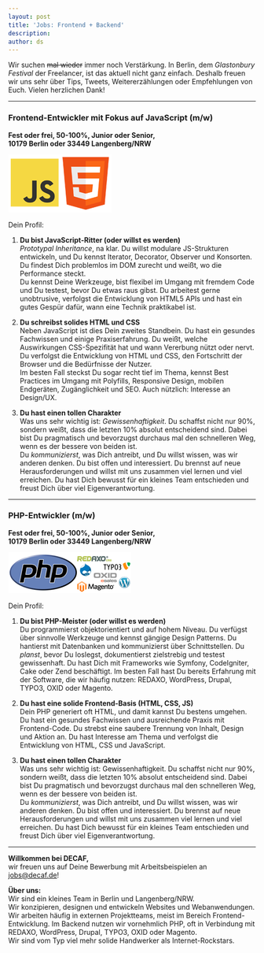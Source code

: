 ```yaml
---
layout: post
title: 'Jobs: Frontend + Backend'
description:
author: ds
---
```


Wir suchen <del>mal wieder</del> immer noch Verstärkung. In Berlin, dem *Glastonbury Festival* der Freelancer, ist das aktuell nicht ganz einfach. Deshalb freuen wir uns sehr über Tips, Tweets, Weitererzählungen oder Empfehlungen von Euch. Vielen herzlichen Dank!

---

### Frontend-Entwickler mit Fokus auf JavaScript (m/w)

**Fest oder frei, 50-100%, Junior oder Senior,  
10179 Berlin oder 33449 Langenberg/NRW**

![JavaScript, HTML](/content/images/2015/02/javascript-html.png)

Dein Profil:

1. **Du bist JavaScript-Ritter (oder willst es werden)**  
*Prototypal Inheritance*, na klar. Du willst modulare JS-Strukturen entwickeln, und Du kennst Iterator, Decorator, Observer und Konsorten. Du findest Dich problemlos im DOM zurecht und weißt, wo die Performance steckt.  
 Du kennst Deine Werkzeuge, bist flexibel im Umgang mit fremdem Code und Du testest, bevor Du etwas raus gibst. Du arbeitest gerne unobtrusive, verfolgst die Entwicklung von HTML5 APIs und hast ein gutes Gespür dafür, wann eine Technik praktikabel ist.  
 
2. **Du schreibst solides HTML und CSS**  
Neben JavaScript ist dies Dein zweites Standbein. Du hast ein gesundes Fachwissen und einige Praxiserfahrung. Du weißt, welche Auswirkungen CSS-Spezifität hat und wann Vererbung nützt oder nervt. Du verfolgst die Entwicklung von HTML und CSS, den Fortschritt der Browser und die Bedürfnisse der Nutzer.  
 Im besten Fall steckst Du sogar recht tief im Thema, kennst Best Practices im Umgang mit Polyfills, Responsive Design, mobilen Endgeräten, Zugänglichkeit und SEO. Auch nützlich: Interesse an Design/UX.  
 
3. **Du hast einen tollen Charakter**  
Was uns sehr wichtig ist: *Gewissenhaftigkeit*. Du schaffst nicht nur 90%, sondern weißt, dass die letzten 10% absolut entscheidend sind. Dabei bist Du pragmatisch und bevorzugst durchaus mal den schnelleren Weg, wenn es der bessere von beiden ist.  
 Du *kommunizierst*, was Dich antreibt, und Du willst wissen, was wir anderen denken. Du bist offen und interessiert. Du brennst auf neue Herausforderungen und willst mit uns zusammen viel lernen und viel erreichen. Du hast Dich bewusst für ein kleines Team entschieden und freust Dich über viel Eigenverantwortung.

---

### PHP-Entwickler (m/w)

**Fest oder frei, 50-100%, Junior oder Senior,  
10179 Berlin oder 33449 Langenberg/NRW**

![PHP, CMS, Shops](/content/images/2015/02/php.png)

Dein Profil:

1. **Du bist PHP-Meister (oder willst es werden)**  
Du programmierst objektorientiert und auf hohem Niveau. Du verfügst über sinnvolle Werkzeuge und kennst gängige Design Patterns. Du hantierst mit Datenbanken und kommunizierst über Schnittstellen. Du *planst*, bevor Du loslegst, dokumentierst zielstrebig und testest gewissenhaft. Du hast Dich mit Frameworks wie Symfony, CodeIgniter, Cake oder Zend beschäftigt. Im besten Fall hast Du bereits Erfahrung mit der Software, die wir häufig nutzen: REDAXO, WordPress, Drupal, TYPO3, OXID oder Magento.  

2. **Du hast eine solide Frontend-Basis (HTML, CSS, JS)**  
Dein PHP generiert oft HTML, und damit kannst Du bestens umgehen. Du hast ein gesundes Fachwissen und ausreichende Praxis mit Frontend-Code. Du strebst eine saubere Trennung von Inhalt, Design und Aktion an. Du hast Interesse am Thema und verfolgst die Entwicklung von HTML, CSS und JavaScript.

3. **Du hast einen tollen Charakter**  
Was uns sehr wichtig ist: Gewissenhaftigkeit. Du schaffst nicht nur 90%, sondern weißt, dass die letzten 10% absolut entscheidend sind. Dabei bist Du pragmatisch und bevorzugst durchaus mal den schnelleren Weg, wenn es der bessere von beiden ist.  
 Du *kommunizierst*, was Dich antreibt, und Du willst wissen, was wir anderen denken. Du bist offen und interessiert. Du brennst auf neue Herausforderungen und willst mit uns zusammen viel lernen und viel erreichen. Du hast Dich bewusst für ein kleines Team entschieden und freust Dich über viel Eigenverantwortung.

---

**Willkommen bei DECAF,**  
 wir freuen uns auf Deine Bewerbung mit Arbeitsbeispielen an [jobs@decaf.de](mailto:jobs@decaf.de)!

**Über uns:**  
 Wir sind ein kleines Team in Berlin und Langenberg/NRW.  
 Wir konzipieren, designen und entwickeln Websites und Webanwendungen. Wir arbeiten häufig in externen Projektteams, meist im Bereich Frontend-Entwicklung. Im Backend nutzen wir vornehmlich PHP, oft in Verbindung mit REDAXO, WordPress, Drupal, TYPO3, OXID oder Magento.  
 Wir sind vom Typ viel mehr solide Handwerker als Internet-Rockstars.
